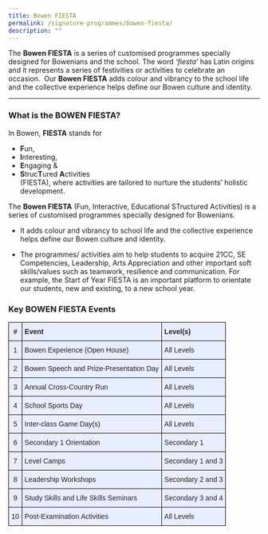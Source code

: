```yaml
---
title: Bowen FIESTA
permalink: /signature-programmes/bowen-fiesta/
description: ""
---
```

The&nbsp;**Bowen FIESTA**&nbsp;is a series of customised programmes specially designed for Bowenians and the school. The word&nbsp;_‘fiesta’_&nbsp;has Latin origins and it represents a series of festivities or activities to celebrate an occasion.&nbsp;&nbsp;Our&nbsp;**Bowen FIESTA**&nbsp;adds colour and vibrancy to the school life and the collective experience helps define our Bowen culture and identity.

-----

### What is the BOWEN FIESTA?

In Bowen,&nbsp;**FIESTA**&nbsp;stands for
* **F**un,&nbsp;
* **I**nteresting,&nbsp;
* **E**ngaging &amp;&nbsp;
* **S**truc**T**ured&nbsp;**A**ctivities <br>
(FIESTA), where activities are tailored to nurture the students’ holistic development.

The&nbsp;**Bowen FIESTA**&nbsp;(Fun, Interactive, Educational STructured Activities) is a series of customised programmes specially designed for Bowenians.

*   It adds colour and vibrancy to school life and the collective experience helps define our Bowen culture and identity.  
      
    
*   The programmes/ activities aim to help students to acquire 21CC, SE Competencies, Leadership, Arts Appreciation and other important soft skills/values such as teamwork, resilience and communication. For example, the Start of Year FIESTA is an important platform to orientate our students, new and existing, to a new school year.

### Key BOWEN FIESTA Events

<style type="text/css">
.tg  {border-collapse:collapse;border-spacing:0;}
.tg td{border-color:black;border-style:solid;border-width:1px;font-family:Arial, sans-serif;font-size:14px;
  overflow:hidden;padding:10px 5px;word-break:normal;}
.tg th{border-color:black;border-style:solid;border-width:1px;font-family:Arial, sans-serif;font-size:14px;
  font-weight:normal;overflow:hidden;padding:10px 5px;word-break:normal;}
.tg .tg-xwen{background-color:#E8EDFF;color:#222;font-weight:bold;text-align:left;vertical-align:middle}
.tg .tg-1uvx{background-color:#E8EDFF;color:#222;font-weight:bold;text-align:center;vertical-align:middle}
.tg .tg-22b2{background-color:#E8EDFF;color:#222;text-align:center;vertical-align:middle}
.tg .tg-lr6o{background-color:#E8EDFF;color:#222;text-align:left;vertical-align:middle}
</style>
<table class="tg">
<thead>
  <tr>
    <th class="tg-1uvx"><span style="color:#222">#</span></th>
    <th class="tg-xwen"><span style="color:#222">Event</span></th>
    <th class="tg-xwen"><span style="color:#222">Level(s)</span></th>
  </tr>
</thead>
<tbody>
  <tr>
    <td class="tg-22b2"><span style="color:#222">1</span></td>
    <td class="tg-lr6o"><span style="color:#222">Bowen Experience (Open House)</span></td>
    <td class="tg-lr6o"><span style="color:#222">All Levels</span></td>
  </tr>
  <tr>
    <td class="tg-22b2"><span style="color:#222">2</span></td>
    <td class="tg-lr6o"><span style="color:#222">Bowen Speech and Prize-Presentation Day</span><br></td>
    <td class="tg-lr6o"><span style="color:#222">All Levels</span></td>
  </tr>
  <tr>
    <td class="tg-22b2"><span style="color:#222">3</span></td>
    <td class="tg-lr6o"><span style="color:#222">Annual Cross-Country Run </span></td>
    <td class="tg-lr6o"><span style="color:#222">All Levels</span></td>
  </tr>
  <tr>
    <td class="tg-22b2"><span style="color:#222">4</span></td>
    <td class="tg-lr6o"><span style="color:#222">School Sports Day </span></td>
    <td class="tg-lr6o"><span style="color:#222">All Levels </span></td>
  </tr>
  <tr>
    <td class="tg-22b2"><span style="color:#222">5</span></td>
    <td class="tg-lr6o"><span style="color:#222">Inter-class Game Day(s) </span></td>
    <td class="tg-lr6o"><span style="color:#222">All Levels </span></td>
  </tr>
  <tr>
    <td class="tg-22b2"><span style="color:#222">6</span></td>
    <td class="tg-lr6o"><span style="color:#222">Secondary 1 Orientation </span></td>
    <td class="tg-lr6o"><span style="color:#222">Secondary 1</span></td>
  </tr>
  <tr>
    <td class="tg-22b2"><span style="color:#222">7</span></td>
    <td class="tg-lr6o"><span style="color:#222">Level Camps </span></td>
    <td class="tg-lr6o"><span style="color:#222">Secondary 1 and 3</span></td>
  </tr>
  <tr>
    <td class="tg-22b2"><span style="color:#222">8</span></td>
    <td class="tg-lr6o"><span style="color:#222">Leadership Workshops </span></td>
    <td class="tg-lr6o"><span style="color:#222">Secondary 2 and 3 </span></td>
  </tr>
  <tr>
    <td class="tg-22b2"><span style="color:#222">9</span></td>
    <td class="tg-lr6o"><span style="color:#222">Study Skills and Life Skills Seminars </span></td>
    <td class="tg-lr6o"><span style="color:#222">Secondary 3 and 4</span></td>
  </tr>
  <tr>
    <td class="tg-22b2"><span style="color:#222">10</span></td>
    <td class="tg-lr6o"><span style="color:#222">Post-Examination Activities</span></td>
    <td class="tg-lr6o"><span style="color:#222">All Levels</span></td>
  </tr>
</tbody>
</table>
